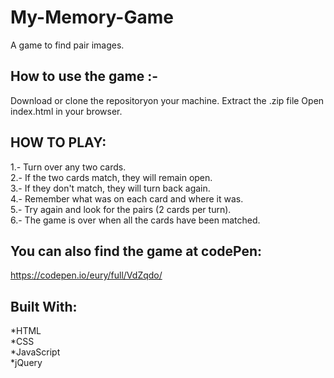 # My-Memory-Game

A game to find pair images.

## How to use the game :-
Download or clone the repositoryon your machine.
Extract the .zip file
Open index.html in your browser.

## HOW TO PLAY:

1.- Turn over any two cards.<br>
2.- If the two cards match, they will remain open.<br>
3.- If they don't match, they will turn back again.<br>
4.- Remember what was on each card and where it was.<br>
5.- Try again and look for the pairs (2 cards per turn).<br>
6.- The game is over when all the cards have been matched.<br>


## You can also find the game at codePen:

https://codepen.io/eury/full/VdZqdo/

## Built With:

*HTML<br>
*CSS<br>
*JavaScript<br>
*jQuery<br>



